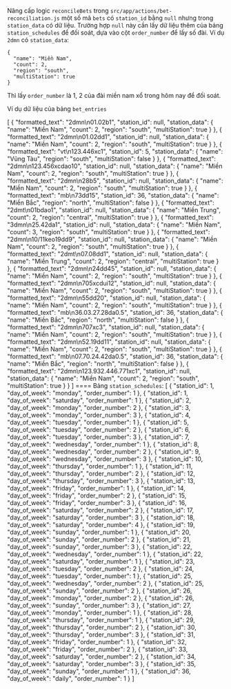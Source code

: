 Nâng cấp logic `reconcileBets` trong `src/app/actions/bet-reconciliation.js` một
số mã `bets` có `station_id` bằng `null` nhưng trong `station_data` có dữ liệu.
Trường hợp `null` này cần lấy dữ liệu thêm của bảng `station_schedules` để đối
soát, dựa vào cột `order_number` để lấy số đài. Ví dụ `2dmn` có `station_data`:

```
{
  "name": "Miền Nam",
  "count": 2,
  "region": "south",
  "multiStation": true
}
```

Thì lấy `order_number` là 1, 2 của đài miền nam xổ trong hôm nay để đối soát.

Ví dụ dữ liệu của bảng `bet_entries`

[ { "formatted_text": "2dmn\n01.02b1", "station_id": null, "station_data": {
"name": "Miền Nam", "count": 2, "region": "south", "multiStation": true } }, {
"formatted_text": "2dmn\n01.02dd1", "station_id": null, "station_data": {
"name": "Miền Nam", "count": 2, "region": "south", "multiStation": true } }, {
"formatted_text": "vt\n123.446xc1", "station_id": 5, "station_data": { "name":
"Vũng Tàu", "region": "south", "multiStation": false } }, { "formatted_text":
"2dmn\n123.456xcdao10", "station_id": null, "station_data": { "name": "Miền
Nam", "count": 2, "region": "south", "multiStation": true } }, {
"formatted_text": "2dmn\n28b5", "station_id": null, "station_data": { "name":
"Miền Nam", "count": 2, "region": "south", "multiStation": true } }, {
"formatted_text": "mb\n73dd15", "station_id": 36, "station_data": { "name":
"Miền Bắc", "region": "north", "multiStation": false } }, { "formatted_text":
"2dmt\n01bdao1", "station_id": null, "station_data": { "name": "Miền Trung",
"count": 2, "region": "central", "multiStation": true } }, { "formatted_text":
"3dmn\n25.42da1", "station_id": null, "station_data": { "name": "Miền Nam",
"count": 3, "region": "south", "multiStation": true } }, { "formatted_text":
"2dmn\n10/11keo19dd9", "station_id": null, "station_data": { "name": "Miền Nam",
"count": 2, "region": "south", "multiStation": true } }, { "formatted_text":
"2dmt\n07.08dd1", "station_id": null, "station_data": { "name": "Miền Trung",
"count": 2, "region": "central", "multiStation": true } }, { "formatted_text":
"2dmn\n24dd45", "station_id": null, "station_data": { "name": "Miền Nam",
"count": 2, "region": "south", "multiStation": true } }, { "formatted_text":
"2dmn\n705xcdui12", "station_id": null, "station_data": { "name": "Miền Nam",
"count": 2, "region": "south", "multiStation": true } }, { "formatted_text":
"2dmn\n55dd20", "station_id": null, "station_data": { "name": "Miền Nam",
"count": 2, "region": "south", "multiStation": true } }, { "formatted_text":
"mb\n36.03.27.28da0.5", "station_id": 36, "station_data": { "name": "Miền Bắc",
"region": "north", "multiStation": false } }, { "formatted_text":
"2dmn\n707xc3", "station_id": null, "station_data": { "name": "Miền Nam",
"count": 2, "region": "south", "multiStation": true } }, { "formatted_text":
"2dmn\n52.19dd11", "station_id": null, "station_data": { "name": "Miền Nam",
"count": 2, "region": "south", "multiStation": true } }, { "formatted_text":
"mb\n07.70.24.42da0.5", "station_id": 36, "station_data": { "name": "Miền Bắc",
"region": "north", "multiStation": false } }, { "formatted_text":
"2dmn\n123.932.446.771xc1", "station_id": null, "station_data": { "name": "Miền
Nam", "count": 2, "region": "south", "multiStation": true } } ] ==== Bảng
`station_schedules`: [ { "station_id": 1, "day_of_week": "monday",
"order_number": 1 }, { "station_id": 1, "day_of_week": "saturday",
"order_number": 1 }, { "station_id": 2, "day_of_week": "monday", "order_number":
2 }, { "station_id": 3, "day_of_week": "monday", "order_number": 3 }, {
"station_id": 4, "day_of_week": "tuesday", "order_number": 1 }, { "station_id":
5, "day_of_week": "tuesday", "order_number": 2 }, { "station_id": 6,
"day_of_week": "tuesday", "order_number": 3 }, { "station_id": 7, "day_of_week":
"wednesday", "order_number": 1 }, { "station_id": 8, "day_of_week": "wednesday",
"order_number": 2 }, { "station_id": 9, "day_of_week": "wednesday",
"order_number": 3 }, { "station_id": 10, "day_of_week": "thursday",
"order_number": 1 }, { "station_id": 11, "day_of_week": "thursday",
"order_number": 2 }, { "station_id": 12, "day_of_week": "thursday",
"order_number": 3 }, { "station_id": 13, "day_of_week": "friday",
"order_number": 1 }, { "station_id": 14, "day_of_week": "friday",
"order_number": 2 }, { "station_id": 15, "day_of_week": "friday",
"order_number": 3 }, { "station_id": 16, "day_of_week": "saturday",
"order_number": 2 }, { "station_id": 17, "day_of_week": "saturday",
"order_number": 3 }, { "station_id": 18, "day_of_week": "saturday",
"order_number": 4 }, { "station_id": 19, "day_of_week": "sunday",
"order_number": 1 }, { "station_id": 20, "day_of_week": "sunday",
"order_number": 2 }, { "station_id": 21, "day_of_week": "sunday",
"order_number": 3 }, { "station_id": 22, "day_of_week": "wednesday",
"order_number": 1 }, { "station_id": 22, "day_of_week": "saturday",
"order_number": 1 }, { "station_id": 23, "day_of_week": "tuesday",
"order_number": 2 }, { "station_id": 24, "day_of_week": "tuesday",
"order_number": 1 }, { "station_id": 25, "day_of_week": "wednesday",
"order_number": 2 }, { "station_id": 25, "day_of_week": "sunday",
"order_number": 2 }, { "station_id": 26, "day_of_week": "monday",
"order_number": 2 }, { "station_id": 26, "day_of_week": "sunday",
"order_number": 3 }, { "station_id": 27, "day_of_week": "monday",
"order_number": 1 }, { "station_id": 28, "day_of_week": "thursday",
"order_number": 1 }, { "station_id": 29, "day_of_week": "thursday",
"order_number": 2 }, { "station_id": 30, "day_of_week": "thursday",
"order_number": 3 }, { "station_id": 31, "day_of_week": "friday",
"order_number": 1 }, { "station_id": 32, "day_of_week": "friday",
"order_number": 2 }, { "station_id": 33, "day_of_week": "saturday",
"order_number": 2 }, { "station_id": 34, "day_of_week": "saturday",
"order_number": 3 }, { "station_id": 35, "day_of_week": "sunday",
"order_number": 1 }, { "station_id": 36, "day_of_week": "daily", "order_number":
1 } ]
